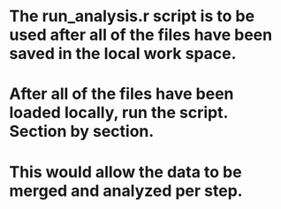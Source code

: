 # The run_analysis.r script is to be used after all of the files have been saved in the local work space. 
# After all of the files have been loaded locally, run the script. Section by section.
# This would allow the data to be merged and analyzed per step.
